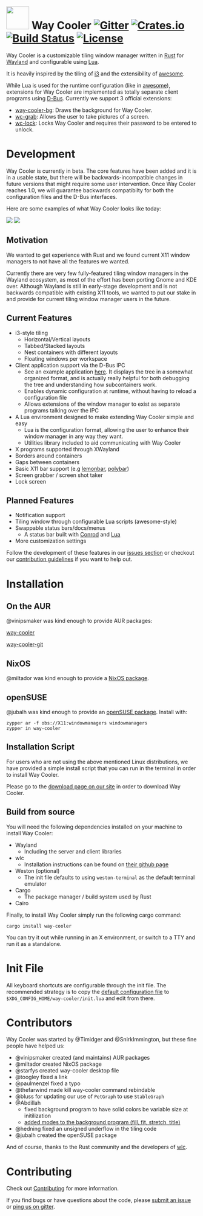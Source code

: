 # <img src="http://i.imgur.com/OGeL1nN.png" width="60"> Way Cooler [![Gitter](https://badges.gitter.im/Immington-Industries/way-cooler.svg)](https://gitter.im/Immington-Industries/way-cooler?utm_source=badge&utm_medium=badge&utm_campaign=pr-badge) [![Crates.io](https://img.shields.io/crates/v/way-cooler.svg)](https://crates.io/crates/way-cooler) [![Build Status](https://travis-ci.org/way-cooler/way-cooler.svg?branch=master)](https://travis-ci.org/way-cooler/way-cooler) [![License](https://img.shields.io/badge/license-MIT-blue.svg)](https://github.com/way-cooler/way-cooler/)

Way Cooler is a customizable tiling window manager written in [Rust][] for [Wayland][wayland] and configurable using [Lua][].

It is heavily inspired by the tiling of [i3][] and the extensibility of [awesome][].

While Lua is used for the runtime configuration (like in [awesome][]), extensions for Way Cooler are implemented as totally separate client programs using [D-Bus][]. Currently we support 3 official extensions:
* [way-cooler-bg](https://github.com/way-cooler/way-cooler-bg): Draws the background for Way Cooler.
* [wc-grab](https://github.com/way-cooler/way-cooler-grab): Allows the user to take pictures of a screen.
* [wc-lock](https://github.com/way-cooler/way-cooler-lock): Locks Way Cooler and requires their password to be entered to unlock.

# Development

Way Cooler is currently in beta. The core features have been added and it is in a usable state, but there will be backwards-incompatible changes in future versions that might require some user intervention. Once Way Cooler reaches 1.0, we will guarantee backwards compatibilty for both the configuration files and the D-Bus interfaces.

Here are some examples of what Way Cooler looks like today:


[![](http://imgur.com/A3V5x28.png)](http://imgur.com/A3V5x28.png)
[![](http://i.imgur.com/e89P4hw.png)](http://i.imgur.com/e89P4hw.png)

## Motivation

We wanted to get experience with Rust and we found current X11 window managers to not have all the features we wanted.

Currently there are very few fully-featured tiling window managers in the Wayland ecosystem, as most of the effort has been porting Gnome and KDE over. Although Wayland is still in early-stage development
and is not backwards compatible with existing X11 tools, we wanted to put our stake in and provide for current tiling window manager users in the future.


## Current Features
- i3-style tiling
  * Horizontal/Vertical layouts
  * Tabbed/Stacked layouts
  * Nest containers with different layouts
  * Floating windows per workspace
- Client application support via the D-Bus IPC
  * See an example application [here](https://github.com/way-cooler/Way-Cooler-Example-Clients). It displays the tree in a somewhat organized format, and is actually really helpful for both debugging the tree and understanding how subcontainers work.
  * Enables dynamic configuration at runtime, without having to reload a configuration file
  * Allows extensions of the window manager to exist as separate programs talking over the IPC
- A Lua environment designed to make extending Way Cooler simple and easy
  * Lua is the configuration format, allowing the user to enhance their window manager in any way they want.
  * Utilities library included to aid communicating with Way Cooler
- X programs supported through XWayland
- Borders around containers
- Gaps between containers
- Basic X11 bar support (e.g [lemonbar][], [polybar][])
- Screen grabber / screen shot taker
- Lock screen

## Planned Features

- Notification support
- Tiling window through configurable Lua scripts (awesome-style)
- Swappable status bars/docs/menus
  * A status bar built with [Conrod](https://github.com/PistonDevelopers/conrod) and [Lua][]
- More customization settings

Follow the development of these features in our [issues section] or checkout our [contribution guidelines](#Contributing) if you want to help out.

# Installation

## On the AUR

@vinipsmaker was kind enough to provide AUR packages:

[way-cooler][way-cooler-aur]

[way-cooler-git][way-cooler-git-aur]

## NixOS

@miltador was kind enough to provide a [NixOS package](https://github.com/NixOS/nixpkgs/blob/master/pkgs/applications/window-managers/way-cooler/default.nix).

## openSUSE

@jubalh was kind enough to provide an [openSUSE package](https://build.opensuse.org/package/show/X11:windowmanagers/way-cooler).
Install with:

```
zypper ar -f obs://X11:windowmanagers windowmanagers
zypper in way-cooler
```

## Installation Script

For users who are not using the above mentioned Linux distributions, we have provided a simple install script that you can run in the terminal in order to install Way Cooler.

Please go to the [download page on our site](http://way-cooler.org/download) in order to download Way Cooler.

## Build from source

You will need the following dependencies installed on your machine to install Way Cooler:
- Wayland
  * Including the server and client libraries
- wlc
  * Installation instructions can be found on [their github page](https://github.com/Cloudef/wlc)
- Weston (optional)
  * The init file defaults to using `weston-terminal` as the default terminal emulator
- Cargo
  * The package manager / build system used by Rust
- Cairo

Finally, to install Way Cooler simply run the following cargo command:

```shell
cargo install way-cooler
```

You can try it out while running in an X environment, or switch to a TTY and run it as a standalone.

# Init File

All keyboard shortcuts are configurable through the init file. The recommended strategy is to copy the [default configuration file](https://github.com/way-cooler/way-cooler/blob/master/config/init.lua) to `$XDG_CONFIG_HOME/way-cooler/init.lua` and edit from there.

# Contributors
Way Cooler was started by @Timidger and @SnirkImmington, but these fine people have helped us:

- @vinipsmaker created (and maintains) AUR packages
- @miltador created NixOS package
- @starfys created way-cooler desktop file
- @toogley fixed a link
- @paulmenzel fixed a typo
- @thefarwind made kill way-cooler command rebindable
- @bluss for updating our use of `PetGraph` to use `StableGraph`
- @Abdillah
  + fixed background program to have solid colors be variable size at initilization
  + [added modes to the background program (fill, fit, stretch, title)](https://github.com/way-cooler/way-cooler-bg/pull/6#pullrequestreview-32859779)
- @hedning fixed an unsigned underflow in the tiling code
- @jubalh created the openSUSE package

And of course, thanks to the Rust community and the developers of [wlc].

# Contributing
Check out [Contributing](Contributing.md) for more information.

If you find bugs or have questions about the code, please [submit an issue] or [ping us on gitter][gitter].

[Rust]: https://www.rust-lang.org
[wayland]: https://wayland.freedesktop.org/
[Lua]: https://lua.org/
[wlc]: https://github.com/Cloudef/wlc
[i3]: https://i3wm.org
[D-Bus]: https://www.freedesktop.org/wiki/Software/dbus/
[awesome]: https://awesomewm.org/
[polybar]: https://github.com/jaagr/polybar
[lemonbar]: https://github.com/LemonBoy/bar
[issues section]: https://github.com/Immington-Industries/way-cooler/issues
[submit an issue]: https://github.com/Immington-Industries/way-cooler/issues/new
[gitter]: https://gitter.im/Immington-Industries/way-cooler?utm_source=badge&utm_medium=badge&utm_campaign=pr-badge&utm_content=badge
[way-cooler-aur]: https://aur.archlinux.org/packages/way-cooler/
[way-cooler-git-aur]: https://aur.archlinux.org/packages/way-cooler-git/
